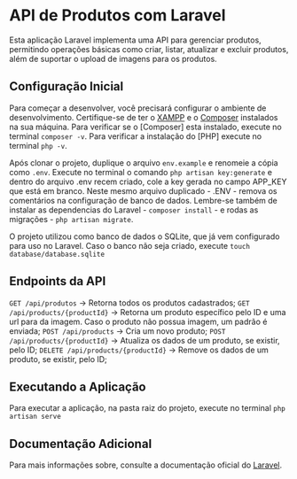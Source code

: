 # API de Produtos com Laravel

Esta aplicação Laravel implementa uma API para gerenciar produtos, permitindo operações básicas como criar, listar, atualizar e excluir produtos, além de suportar o upload de imagens para os produtos.

## Configuração Inicial

Para começar a desenvolver, você precisará configurar o ambiente de desenvolvimento. 
Certifique-se de ter o [XAMPP](https://www.apachefriends.org/pt_br/index.html) e o [Composer](https://getcomposer.org/download/) instalados na sua máquina.
Para verificar se o [Composer] esta instalado, execute no terminal `composer -v`.
Para verificar a instalação do [PHP] execute no terminal `php -v`. 

Após clonar o projeto, duplique o arquivo `env.example` e renomeie a cópia como `.env`.
Execute no terminal o comando `php artisan key:generate` e dentro do arquivo .env recem criado, cole a key gerada no campo APP_KEY que está em branco.
Neste mesmo arquivo duplicado - .ENV - remova os comentários na configuração de banco de dados.
Lembre-se também de instalar as dependencias do Laravel - `composer install` - e rodas as migrações - `php artisan migrate`.

O projeto utilizou como banco de dados o SQLite, que já vem configurado para uso no Laravel.
Caso o banco não seja criado, execute `touch database/database.sqlite` 

## Endpoints da API

`GET /api/produtos` -> Retorna todos os produtos cadastrados;
`GET /api/products/{productId}` -> Retorna um produto específico pelo ID e uma url para da imagem. Caso o produto não possua imagem, um padrão é enviada;
`POST /api/products` -> Cria um novo produto;
`POST /api/products/{productId}` -> Atualiza os dados de um produto, se existir, pelo ID;
`DELETE /api/products/{productId}` -> Remove os dados de um produto, se existir, pelo ID;

## Executando a Aplicação

Para executar a aplicação, na pasta raiz do projeto, execute no terminal `php artisan serve`

## Documentação Adicional

Para mais informações sobre, consulte a documentação oficial do [Laravel](https://laravel.com/docs/11.x).
